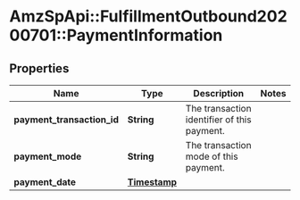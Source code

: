 # AmzSpApi::FulfillmentOutbound20200701::PaymentInformation

## Properties
Name | Type | Description | Notes
------------ | ------------- | ------------- | -------------
**payment_transaction_id** | **String** | The transaction identifier of this payment. | 
**payment_mode** | **String** | The transaction mode of this payment. | 
**payment_date** | [**Timestamp**](Timestamp.md) |  | 

